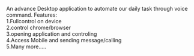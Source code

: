 An advance Desktop application to automate our daily task through voice command.
Features: <br>
        1.Fullcontrol on device <br>
        2.control chrome/browser <br>
        3.opening application and controling <br>
        4.Access Mobile and sending message/calling <br> 
        5.Many more.....

